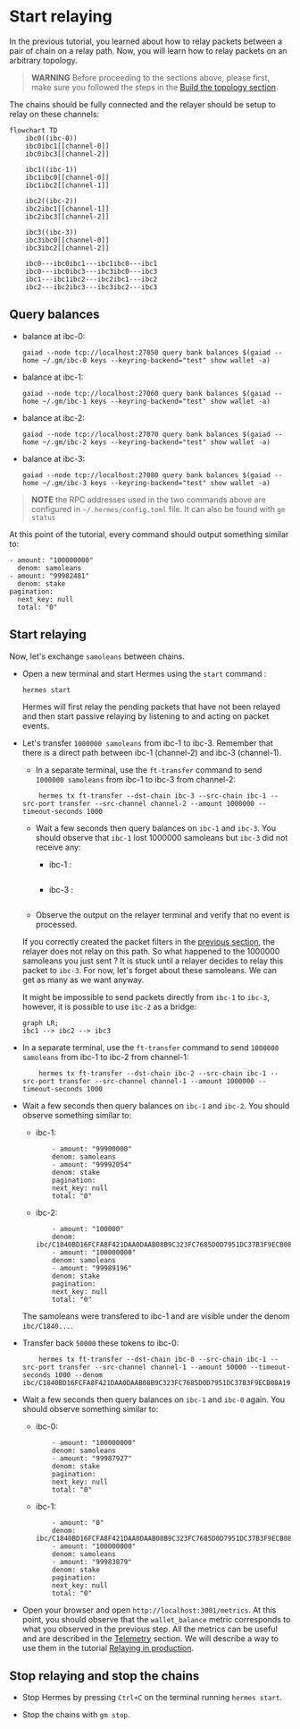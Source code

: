 # Start relaying

In the previous tutorial, you learned about how to relay packets between a pair of chain on a relay path. Now, you will learn how to relay packets on an arbitrary topology.

>__WARNING__ Before proceeding to the sections above, please first, make sure you followed the steps in the [Build the topology section](./build-the-topology.md).

The chains should be fully connected and the relayer should be setup to relay on these channels:

```mermaid
flowchart TD 
    ibc0((ibc-0))
    ibc0ibc1[[channel-0]]
    ibc0ibc3[[channel-2]]

    ibc1((ibc-1))
    ibc1ibc0[[channel-0]]
    ibc1ibc2[[channel-1]]

    ibc2((ibc-2))
    ibc2ibc1[[channel-1]]
    ibc2ibc3[[channel-2]]

    ibc3((ibc-3))
    ibc3ibc0[[channel-0]]
    ibc3ibc2[[channel-2]]

    ibc0---ibc0ibc1---ibc1ibc0---ibc1
    ibc0---ibc0ibc3---ibc3ibc0---ibc3
    ibc1---ibc1ibc2---ibc2ibc1---ibc2
    ibc2---ibc2ibc3---ibc3ibc2---ibc3
```

## Query balances

- balance at ibc-0:

    ```shell
    gaiad --node tcp://localhost:27050 query bank balances $(gaiad --home ~/.gm/ibc-0 keys --keyring-backend="test" show wallet -a)
    ```

- balance at ibc-1:

    ```shell
    gaiad --node tcp://localhost:27060 query bank balances $(gaiad --home ~/.gm/ibc-1 keys --keyring-backend="test" show wallet -a)
    ```

- balance at ibc-2:

    ```shell
    gaiad --node tcp://localhost:27070 query bank balances $(gaiad --home ~/.gm/ibc-2 keys --keyring-backend="test" show wallet -a)
    ```

- balance at ibc-3:

    ```shell
    gaiad --node tcp://localhost:27080 query bank balances $(gaiad --home ~/.gm/ibc-3 keys --keyring-backend="test" show wallet -a)
    ```

> __NOTE__ the RPC addresses used in the two commands above are configured in `~/.hermes/config.toml` file. It can also be found with `gm status`

At this point of the tutorial, every command should output something similar to:

```
- amount: "100000000"
  denom: samoleans
- amount: "99982481"
  denom: stake
pagination:
  next_key: null
  total: "0"
```

## Start relaying

Now, let's exchange `samoleans` between chains.

- Open a new terminal and start Hermes using the `start` command : 

    ```shell
    hermes start
    ```
    Hermes will first relay the pending packets that have not been relayed and then start passive relaying by listening to and acting on packet events. 

- Let's transfer `1000000 samoleans` from ibc-1 to ibc-3. Remember that there is a direct path between ibc-1 (channel-2) and ibc-3 (channel-1).

    - In a separate terminal, use the `ft-transfer` command to send `1000000 samoleans` from ibc-1 to ibc-3 from channel-2:
    ```shell
        hermes tx ft-transfer --dst-chain ibc-3 --src-chain ibc-1 --src-port transfer --src-channel channel-2 --amount 1000000 --timeout-seconds 1000
    ``` 
    - Wait a few seconds then query balances on `ibc-1` and `ibc-3`. You should observe that `ibc-1` lost 1000000 samoleans but `ibc-3` did not receive any:

        * ibc-1 : 
        ```
        
        ```
        * ibc-3 : 
        ```
        
        ```

    - Observe the output on the relayer terminal and verify that no event is processed. 

    If you correctly created the packet filters in the [previous section](./build-the-topology.md), the relayer does not relay on this path. So what happened to the 1000000 samoleans you just sent ? It is stuck until a relayer decides to relay this packet to `ibc-3`. For now, let's forget about these samoleans. We can get as many as we want anyway. 

    It might be impossible to send packets directly from `ibc-1` to `ibc-3`, however, it is possible to use `ibc-2` as a bridge:

    ```mermaid
    graph LR;
    ibc1 --> ibc2 --> ibc3
    ```

- In a separate terminal, use the `ft-transfer` command to send `1000000 samoleans` from ibc-1 to ibc-2 from channel-1:
    ```shell
        hermes tx ft-transfer --dst-chain ibc-2 --src-chain ibc-1 --src-port transfer --src-channel channel-1 --amount 1000000 --timeout-seconds 1000
    ```
- Wait a few seconds then query balances on `ibc-1` and `ibc-2`. You should observe something similar to:
    - ibc-1:
        ```
            - amount: "99900000"
            denom: samoleans
            - amount: "99992054"
            denom: stake
            pagination:
            next_key: null
            total: "0"
        ```
    - ibc-2:
        ```
            - amount: "100000"
            denom: ibc/C1840BD16FCFA8F421DAA0DAAB08B9C323FC7685D0D7951DC37B3F9ECB08A199
            - amount: "100000000"
            denom: samoleans
            - amount: "99989196"
            denom: stake
            pagination:
            next_key: null
            total: "0"
        ```
    The samoleans were transfered to ibc-1 and are visible under the denom `ibc/C1840...`. 

- Transfer back `50000` these tokens to ibc-0:
    ```shell
        hermes tx ft-transfer --dst-chain ibc-0 --src-chain ibc-1 --src-port transfer --src-channel channel-1 --amount 50000 --timeout-seconds 1000 --denom ibc/C1840BD16FCFA8F421DAA0DAAB08B9C323FC7685D0D7951DC37B3F9ECB08A199
    ```
- Wait a few seconds then query balances on `ibc-1` and `ibc-0` again. You should observe something similar to:
    - ibc-0:
        ```
            - amount: "100000000"
            denom: samoleans
            - amount: "99987927"
            denom: stake
            pagination:
            next_key: null
            total: "0"
        ```
    - ibc-1:
        ```
            - amount: "0"
            denom: ibc/C1840BD16FCFA8F421DAA0DAAB08B9C323FC7685D0D7951DC37B3F9ECB08A199
            - amount: "100000000"
            denom: samoleans
            - amount: "99983879"
            denom: stake
            pagination:
            next_key: null
            total: "0"
        ```
- Open your browser and open `http://localhost:3001/metrics`. At this point, you should observe that the `wallet_balance` metric corresponds to what you observed in the previous step. All the metrics can be useful and are described in the [Telemetry](../../documentation/telemetry/index.md) section. We will describe a way to use them in the tutorial [Relaying in production](../production/index.md).

## Stop relaying and stop the chains

- Stop Hermes by pressing `Ctrl+C` on the terminal running `hermes start`.

- Stop the chains with `gm stop`.